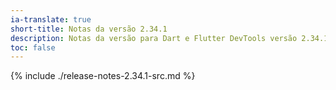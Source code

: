 ```yaml
---
ia-translate: true
short-title: Notas da versão 2.34.1
description: Notas da versão para Dart e Flutter DevTools versão 2.34.1.
toc: false
---
```


{% include ./release-notes-2.34.1-src.md %}
